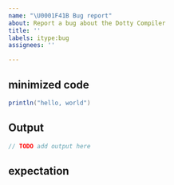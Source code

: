 ```yaml
---
name: "\U0001F41B Bug report"
about: Report a bug about the Dotty Compiler
title: ''
labels: itype:bug
assignees: ''

---
```


## minimized code

```Scala
println("hello, world")
```

## Output

```scala
// TODO add output here
```

## expectation
